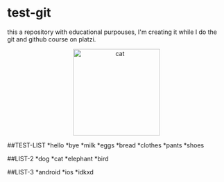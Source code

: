 # test-git
this a repository with educational purpouses, I'm creating it while I do the git and github course on platzi.

<div style="text-align: center;">
<a href="https://www.twitch.tv/darckronoz/" > <img src="https://i.scdn.co/image/ab6761610000e5ebebb79d498039e43123293004" alt="cat" width=200px /></a>
</div>

##TEST-LIST
*hello
*bye
*milk
*eggs
*bread
*clothes
*pants
*shoes

##LIST-2
*dog
*cat
*elephant
*bird

##LIST-3
*android
*ios
*idkxd
